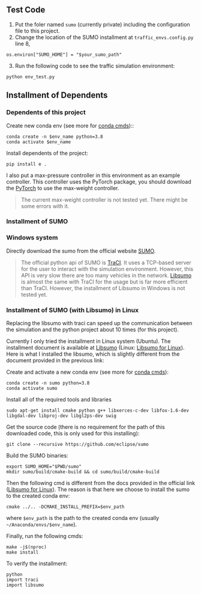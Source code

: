 ## Test Code

1. Put the foler named ```sumo``` (currently private) including the configuration file to this project.
2. Change the location of the SUMO installment at ```traffic_envs.config.py``` line 8, 
```
os.environ["SUMO_HOME"] = "$your_sumo_path"
```
3. Run the following code to see the traffic simulation environment:

```
python env_test.py
```

## Installment of Dependents

### Dependents of this project

Create new conda env (see more for [conda cmds](https://docs.conda.io/projects/conda/en/latest/user-guide/tasks/manage-environments.html))::

```
conda create -n $env_name python=3.8
conda activate $env_name
```

Install dependents of the project:

```
pip install e .
```

I also put a max-pressure controller in this environment as an example controller. This controller uses the PyTorch package, you should download the [PyTorch](https://pytorch.org/get-started/locally/) to use the max-weight controller. 
> The current max-weight controller is not tested yet. There might be some errors with it.

### Installment of SUMO

### Windows system

Directly download the sumo from the official website [SUMO](https://www.eclipse.org/sumo/). 

> The official python api of SUMO is [TraCI](https://sumo.dlr.de/docs/TraCI.html). It uses a TCP-based server for the user to interact with the simulation environment. However, this API is very slow there are too many vehicles in the network. [Libsumo](https://sumo.dlr.de/docs/Libsumo.html) is almost the same with TraCI for the usage but is far more efficient than TraCI. However, the installment of Libsumo in Windows is not tested yet.


### Installment of SUMO (with Libsumo) in Linux

Replacing the libsumo with traci can speed up the communication between the simulation and the python project about 10 times (for this project). 

Currently I only tried the installment in Linux system (Ubuntu). The installment document is available at [Libsumo](https://sumo.dlr.de/docs/Libsumo.html) (Linux: [Libsumo for Linux](https://sumo.dlr.de/docs/Installing/Linux_Build.html)). Here is what I installed the libsumo, which is slightly different from the document provided in the previous link:


Create and activate a new conda env (see more for [conda cmds](https://docs.conda.io/projects/conda/en/latest/user-guide/tasks/manage-environments.html)):

```
conda create -n sumo python=3.8
conda activate sumo
```

Install all of the required tools and libraries

```
sudo apt-get install cmake python g++ libxerces-c-dev libfox-1.6-dev libgdal-dev libproj-dev libgl2ps-dev swig
```
Get the source code (there is no requirement for the path of this downloaded code, this is only used for this installing):
```
git clone --recursive https://github.com/eclipse/sumo
```
Build the SUMO binaries:
```
export SUMO_HOME="$PWD/sumo"
mkdir sumo/build/cmake-build && cd sumo/build/cmake-build
```
Then the following cmd is different from the docs provided in the official link ([Libsumo for Linux](https://sumo.dlr.de/docs/Installing/Linux_Build.html)). The reason is that here we choose to install the sumo to the created conda env:
```
cmake ../.. -DCMAKE_INSTALL_PREFIX=$env_path
```
where ```$env_path``` is the path to the created conda env (usually ```~/Anaconda/envs/$env_name```). 

Finally, run the following cmds:
```
make -j$(nproc)
make install
```
To verify the installment:

```
python
import traci
import libsumo
```
